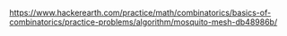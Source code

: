 https://www.hackerearth.com/practice/math/combinatorics/basics-of-combinatorics/practice-problems/algorithm/mosquito-mesh-db48986b/

